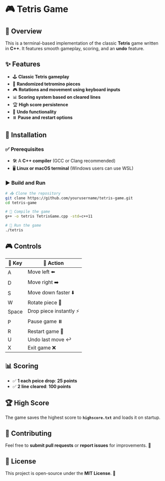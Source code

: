 # 🎮 Tetris Game

## 📝 Overview
This is a terminal-based implementation of the classic **Tetris** game written in **C++**. It features smooth gameplay, scoring, and an **undo** feature.

## ✨ Features
- 🕹️ **Classic Tetris gameplay**
- 🎲 **Randomized tetromino pieces**
- 🎮 **Rotations and movement using keyboard inputs**
- 📊 **Scoring system based on cleared lines**
- 🏆 **High score persistence**
- 🔄 **Undo functionality**
- ⏸️ **Pause and restart options**

## 🔧 Installation
### ✅ Prerequisites
- 🛠️ A **C++ compiler** (GCC or Clang recommended)
- 🖥️ **Linux or macOS terminal** (Windows users can use WSL)

### ▶️ Build and Run
```sh
# 📥 Clone the repository
git clone https://github.com/yourusername/tetris-game.git
cd tetris-game

# 🔨 Compile the game
g++ -o tetris TetrisGame.cpp -std=c++11

# 🎯 Run the game
./tetris
```

## 🎮 Controls
| 🎹 Key | 🎯 Action |
|------|---------|
| A | Move left ⬅️ |
| D | Move right ➡️ |
| S | Move down faster ⬇️ |
| W | Rotate piece 🔄 |
| Space | Drop piece instantly ⚡ |
| P | Pause game ⏸️ |
| R | Restart game 🔁 |
| U | Undo last move ↩️ |
| X | Exit game ❌ |

## 📊 Scoring
- ✅ **1 each peice drop**: **25 points**
- ✅ **2 line cleared**: **100 points**


## 🏆 High Score
The game saves the highest score to **`highscore.txt`** and loads it on startup.

## 🤝 Contributing
Feel free to **submit pull requests** or **report issues** for improvements. 🚀

## 📜 License
This project is open-source under the **MIT License**. 📝
